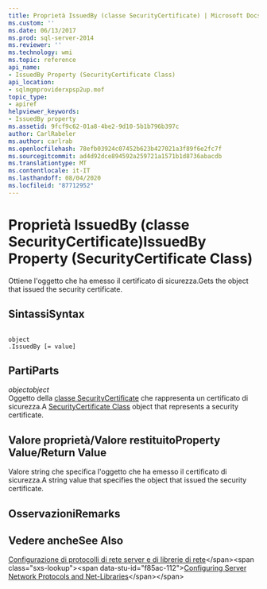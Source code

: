```yaml
---
title: Proprietà IssuedBy (classe SecurityCertificate) | Microsoft Docs
ms.custom: ''
ms.date: 06/13/2017
ms.prod: sql-server-2014
ms.reviewer: ''
ms.technology: wmi
ms.topic: reference
api_name:
- IssuedBy Property (SecurityCertificate Class)
api_location:
- sqlmgmproviderxpsp2up.mof
topic_type:
- apiref
helpviewer_keywords:
- IssuedBy property
ms.assetid: 9fcf9c62-01a8-4be2-9d10-5b1b796b397c
author: CarlRabeler
ms.author: carlrab
ms.openlocfilehash: 78efb03924c07452b623b427021a3f89f6e2fc7f
ms.sourcegitcommit: ad4d92dce894592a259721a1571b1d8736abacdb
ms.translationtype: MT
ms.contentlocale: it-IT
ms.lasthandoff: 08/04/2020
ms.locfileid: "87712952"
---
```

# <a name="issuedby-property-securitycertificate-class"></a><span data-ttu-id="f85ac-102">Proprietà IssuedBy (classe SecurityCertificate)</span><span class="sxs-lookup"><span data-stu-id="f85ac-102">IssuedBy Property (SecurityCertificate Class)</span></span>
  <span data-ttu-id="f85ac-103">Ottiene l'oggetto che ha emesso il certificato di sicurezza.</span><span class="sxs-lookup"><span data-stu-id="f85ac-103">Gets the object that issued the security certificate.</span></span>  
  
## <a name="syntax"></a><span data-ttu-id="f85ac-104">Sintassi</span><span class="sxs-lookup"><span data-stu-id="f85ac-104">Syntax</span></span>  
  
```  
  
object  
.IssuedBy [= value]  
```  
  
## <a name="parts"></a><span data-ttu-id="f85ac-105">Parti</span><span class="sxs-lookup"><span data-stu-id="f85ac-105">Parts</span></span>  
 <span data-ttu-id="f85ac-106">*object*</span><span class="sxs-lookup"><span data-stu-id="f85ac-106">*object*</span></span>  
 <span data-ttu-id="f85ac-107">Oggetto della [classe SecurityCertificate](securitycertificate-class.md) che rappresenta un certificato di sicurezza.</span><span class="sxs-lookup"><span data-stu-id="f85ac-107">A [SecurityCertificate Class](securitycertificate-class.md) object that represents a security certificate.</span></span>  
  
## <a name="property-valuereturn-value"></a><span data-ttu-id="f85ac-108">Valore proprietà/Valore restituito</span><span class="sxs-lookup"><span data-stu-id="f85ac-108">Property Value/Return Value</span></span>  
 <span data-ttu-id="f85ac-109">Valore string che specifica l'oggetto che ha emesso il certificato di sicurezza.</span><span class="sxs-lookup"><span data-stu-id="f85ac-109">A string value that specifies the object that issued the security certificate.</span></span>  
  
## <a name="remarks"></a><span data-ttu-id="f85ac-110">Osservazioni</span><span class="sxs-lookup"><span data-stu-id="f85ac-110">Remarks</span></span>  
  
## <a name="see-also"></a><span data-ttu-id="f85ac-111">Vedere anche</span><span class="sxs-lookup"><span data-stu-id="f85ac-111">See Also</span></span>  
 <span data-ttu-id="f85ac-112">[Configurazione di protocolli di rete server e di librerie di rete](https://msdn.microsoft.com/library/ms177485\(v=sql.100\).aspx)</span><span class="sxs-lookup"><span data-stu-id="f85ac-112">[Configuring Server Network Protocols and Net-Libraries](https://msdn.microsoft.com/library/ms177485\(v=sql.100\).aspx)</span></span>  
  
  
